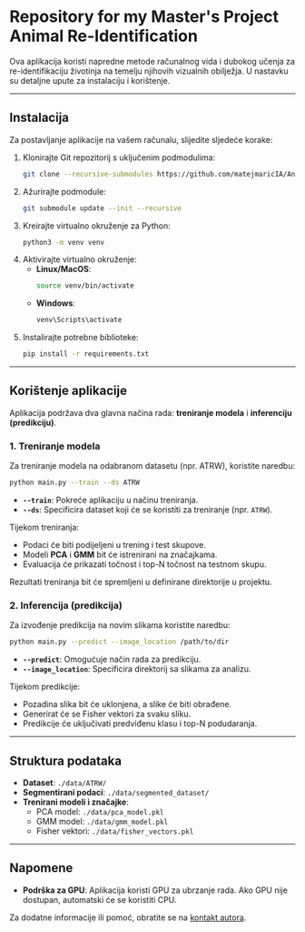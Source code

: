 # **Repository for my Master's Project Animal Re-Identification**

Ova aplikacija koristi napredne metode računalnog vida i dubokog učenja za re-identifikaciju životinja na temelju njihovih vizualnih obilježja. U nastavku su detaljne upute za instalaciju i korištenje.

---

## **Instalacija**

Za postavljanje aplikacije na vašem računalu, slijedite sljedeće korake:

1. Klonirajte Git repozitorij s uključenim podmodulima:
   ```bash
   git clone --recursive-submodules https://github.com/matejmaricIA/Animal-Re-Identification---MSc-Project.git
   ```
2. Ažurirajte podmodule:
   ```bash
   git submodule update --init --recursive
   ```
3. Kreirajte virtualno okruženje za Python:
   ```bash
   python3 -m venv venv
   ```
4. Aktivirajte virtualno okruženje:
   - **Linux/MacOS**:
     ```bash
     source venv/bin/activate
     ```
   - **Windows**:
     ```bash
     venv\Scripts\activate
     ```
5. Instalirajte potrebne biblioteke:
   ```bash
   pip install -r requirements.txt
   ```

---

## **Korištenje aplikacije**

Aplikacija podržava dva glavna načina rada: **treniranje modela** i **inferenciju (predikciju)**.

### **1. Treniranje modela**

Za treniranje modela na odabranom datasetu (npr. ATRW), koristite naredbu:
```bash
python main.py --train --ds ATRW
```

- **`--train`**: Pokreće aplikaciju u načinu treniranja.
- **`--ds`**: Specificira dataset koji će se koristiti za treniranje (npr. `ATRW`).

Tijekom treniranja:
- Podaci će biti podijeljeni u trening i test skupove.
- Modeli **PCA** i **GMM** bit će istrenirani na značajkama.
- Evaluacija će prikazati točnost i top-N točnost na testnom skupu.

Rezultati treniranja bit će spremljeni u definirane direktorije u projektu.

### **2. Inferencija (predikcija)**

Za izvođenje predikcija na novim slikama koristite naredbu:
```bash
python main.py --predict --image_location /path/to/dir
```

- **`--predict`**: Omogućuje način rada za predikciju.
- **`--image_location`**: Specificira direktorij sa slikama za analizu.

Tijekom predikcije:
- Pozadina slika bit će uklonjena, a slike će biti obrađene.
- Generirat će se Fisher vektori za svaku sliku.
- Predikcije će uključivati predviđenu klasu i top-N podudaranja.

---

## **Struktura podataka**

- **Dataset**: `./data/ATRW/`
- **Segmentirani podaci**: `./data/segmented_dataset/`
- **Trenirani modeli i značajke**:
  - PCA model: `./data/pca_model.pkl`
  - GMM model: `./data/gmm_model.pkl`
  - Fisher vektori: `./data/fisher_vectors.pkl`

---

## **Napomene**

- **Podrška za GPU**: Aplikacija koristi GPU za ubrzanje rada. Ako GPU nije dostupan, automatski će se koristiti CPU.


Za dodatne informacije ili pomoć, obratite se na [kontakt autora](mailto:matej.maric99@gmail.com).
